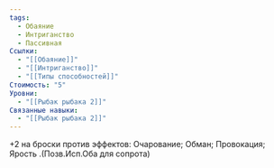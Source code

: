 ```yaml
---
tags:
  - Обаяние
  - Интриганство
  - Пассивная
Ссылки:
  - "[[Обаяние]]"
  - "[[Интриганство]]"
  - "[[Типы способностей]]"
Стоимость: "5"
Уровни:
  - "[[Рыбак рыбака 2]]"
Связанные навыки:
  - "[[Рыбак рыбака 2]]"
---
```

+2 на броски против эффектов: Очарование; Обман; Провокация; Ярость .(Позв.Исп.Оба для сопрота)